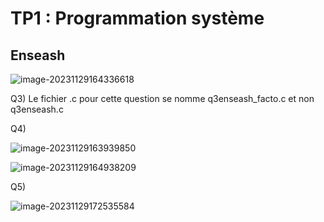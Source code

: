 # TP1 : Programmation système	

## Enseash





![image-20231129164336618](/home/vincent/snap/typora/86/.config/Typora/typora-user-images/image-20231129164336618.png)



Q3) Le fichier .c pour cette question se nomme q3enseash_facto.c et non q3enseash.c

Q4) 

![image-20231129163939850](/home/vincent/snap/typora/86/.config/Typora/typora-user-images/image-20231129163939850.png)



![image-20231129164938209](/home/vincent/snap/typora/86/.config/Typora/typora-user-images/image-20231129164938209.png)



Q5)







![image-20231129172535584](/home/vincent/snap/typora/86/.config/Typora/typora-user-images/image-20231129172535584.png)
